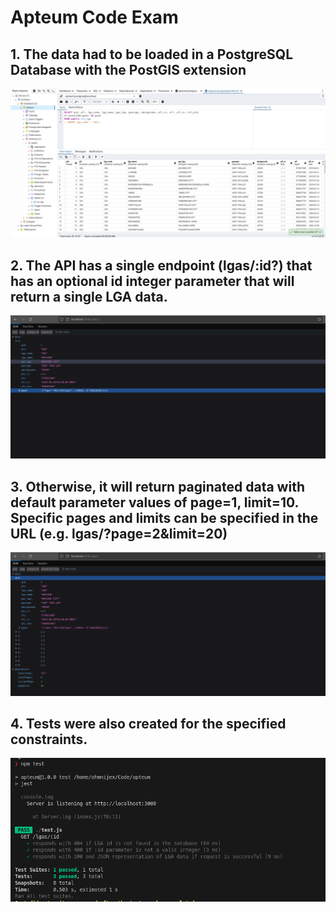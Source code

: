 # Apteum Code Exam
## 1. The data had to be loaded in a PostgreSQL Database with the PostGIS extension
![database](./ss1.png "PostgreSQL")
## 2. The API has a single endpoint (lgas/:id?) that has an optional id integer parameter that will return a single LGA data.
![single data](./ss2.png "Single Data")
## 3. Otherwise, it will return paginated data with default parameter values of page=1, limit=10. Specific pages and limits can be specified in the URL (e.g. lgas/?page=2&limit=20)
![paginated data](./ss3.png "Paginated Data")
## 4. Tests were also created for the specified constraints.
![test](./ss4.png "Test")